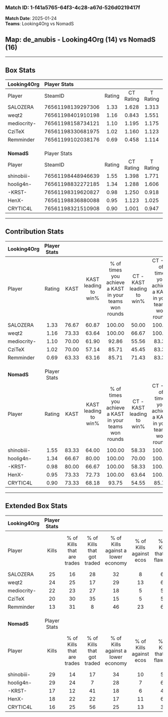 ### Match ID: 1-f41a5765-64f3-4c28-a67d-526d0219417f  
**Match Date**: 2025-01-24  
**Teams**: Looking4Org vs NomadS  

## **Map**: de_anubis - Looking4Org (14) vs NomadS (16)  
---  

## Box Stats  

| **Looking4Org** | Player Stats      |        |           |          |       |       |       |         |        |      |     |
| :- | :- | :-: | :-: | :-: | :-: | :-: | :-: | :-: | :-: | :-: | :-: |
| Player          | SteamID           | Rating | CT Rating | T Rating | KAST  |  ADR  | Kills | Assists | Deaths | K/D  | HS% |
| SALOZERA        | 76561198139297306 |  1.33  |   1.628   |  1.313   | 76.67 | 103.9 |  25   |   13    |   22   | 1.14 | 48  |
| weqt2           | 76561198401910198 |  1.16  |   0.843   |  1.551   | 73.33 | 64.7  |  24   |    1    |   19   | 1.26 | 37  |
| mediocrity-     | 76561198158734121 |  1.10  |   1.195   |  1.175   | 70.00 | 82.5  |  22   |    5    |   22   | 1.00 | 63  |
| CziTeX          | 76561198330681975 |  1.02  |   1.160   |  1.123   | 70.00 | 84.0  |  20   |    8    |   24   | 0.83 | 55  |
| Remminder       | 76561199102038176 |  0.69  |   0.458   |  1.114   | 63.33 | 52.3  |  13   |    6    |   22   | 0.59 | 38  |
|                 |                   |        |           |          |       |       |       |         |        |      |     |
|                 |                   |        |           |          |       |       |       |         |        |      |     |
|                 |                   |        |           |          |       |       |       |         |        |      |     |
| **NomadS**      | Player Stats      |        |           |          |       |       |       |         |        |      |     |
| Player          | SteamID           | Rating | CT Rating | T Rating | KAST  |  ADR  | Kills | Assists | Deaths | K/D  | HS% |
| shinobiii-      | 76561198448946639 |  1.55  |   1.398   |  1.771   | 83.33 | 106.6 |  29   |   12    |   19   | 1.53 | 51  |
| hoolig4n-       | 76561198832272185 |  1.34  |   1.288   |  1.606   | 66.67 | 83.2  |  29   |    8    |   19   | 1.53 | 41  |
| -KRST-          | 76561198319620827 |  0.98  |   1.250   |  0.918   | 80.00 | 62.1  |  17   |    5    |   21   | 0.81 | 23  |
| HenX-           | 76561198836880088 |  0.95  |   1.123   |  1.025   | 73.33 | 63.9  |  18   |    6    |   22   | 0.82 | 66  |
| CRYTIC4L        | 76561198321510908 |  0.90  |   1.001   |  0.947   | 73.33 | 71.1  |  16   |    8    |   23   | 0.70 | 68  |
---  

## Contribution Stats  

| **Looking4Org** | Player Stats |       |                      |                                                        |                           |                                                             |                          |                                                            |
| :- | :-: | :-: | :-: | :-: | :-: | :-: | :-: | :-: |
| Player          |    Rating    | KAST  | KAST leading to win% | % of times you achieve a KAST in your teams won rounds | CT - KAST leading to win% | CT - % of times you achieve a KAST in your teams won rounds | T - KAST leading to win% | T - % of times you achieve a KAST in your teams won rounds |
| SALOZERA        |     1.33     | 76.67 |        60.87         |                         100.00                         |           50.00           |                           100.00                            |          72.73           |                           100.00                           |
| weqt2           |     1.16     | 73.33 |        63.64         |                         100.00                         |           66.67           |                           100.00                            |          61.54           |                           100.00                           |
| mediocrity-     |     1.10     | 70.00 |        61.90         |                         92.86                          |           55.56           |                            83.33                            |          66.67           |                           100.00                           |
| CziTeX          |     1.02     | 70.00 |        57.14         |                         85.71                          |           45.45           |                            83.33                            |          70.00           |                           87.50                            |
| Remminder       |     0.69     | 63.33 |        63.16         |                         85.71                          |           71.43           |                            83.33                            |          58.33           |                           87.50                            |
|                 |              |       |                      |                                                        |                           |                                                             |                          |                                                            |
|                 |              |       |                      |                                                        |                           |                                                             |                          |                                                            |
|                 |              |       |                      |                                                        |                           |                                                             |                          |                                                            |
| **NomadS**      | Player Stats |       |                      |                                                        |                           |                                                             |                          |                                                            |
| Player          |    Rating    | KAST  | KAST leading to win% | % of times you achieve a KAST in your teams won rounds | CT - KAST leading to win% | CT - % of times you achieve a KAST in your teams won rounds | T - KAST leading to win% | T - % of times you achieve a KAST in your teams won rounds |
| shinobiii-      |     1.55     | 83.33 |        64.00         |                         100.00                         |           58.33           |                           100.00                            |          69.23           |                           100.00                           |
| hoolig4n-       |     1.34     | 66.67 |        80.00         |                         100.00                         |           70.00           |                           100.00                            |          90.00           |                           100.00                           |
| -KRST-          |     0.98     | 80.00 |        66.67         |                         100.00                         |           58.33           |                           100.00                            |          75.00           |                           100.00                           |
| HenX-           |     0.95     | 73.33 |        72.73         |                         100.00                         |           63.64           |                           100.00                            |          81.82           |                           100.00                           |
| CRYTIC4L        |     0.90     | 73.33 |        68.18         |                         93.75                          |           54.55           |                            85.71                            |          81.82           |                           100.00                           |
---  

## Extended Box Stats  

| **Looking4Org** | Player Stats |                            |                            |                                    |                         |                              |                                 |        |                             |                                     |                          |                               |                            |
| :- | :-: | :-: | :-: | :-: | :-: | :-: | :-: | :-: | :-: | :-: | :-: | :-: | :-: |
| Player          |    Kills     | % of Kills that are trades | % of Kills that got traded | % of Kills against a lower economy | % of Kills against ecos | % of Kills that are flawless | % of Kills that are close duels | Deaths | % of Deaths that get traded | % of Deaths against a lower economy | % of Deaths against ecos | % of Deaths that are flawless | % of Deaths that are close |
| SALOZERA        |      25      |             16             |             28             |                 32                 |            8            |              64              |                0                |   22   |             36              |                  9                  |            0             |              36               |             18             |
| weqt2           |      24      |             25             |             17             |                 29                 |           13            |              67              |                8                |   19   |             11              |                  5                  |            0             |              89               |             0              |
| mediocrity-     |      22      |             23             |             27             |                 18                 |            5            |              55              |               18                |   22   |             23              |                  5                  |            0             |              45               |             5              |
| CziTeX          |      20      |             30             |             35             |                 15                 |            5            |              50              |                5                |   24   |             29              |                 13                  |            4             |              50               |             21             |
| Remminder       |      13      |             31             |             8              |                 46                 |           23            |              62              |                8                |   22   |             23              |                  5                  |            0             |              68               |             5              |
|                 |              |                            |                            |                                    |                         |                              |                                 |        |                             |                                     |                          |                               |                            |
|                 |              |                            |                            |                                    |                         |                              |                                 |        |                             |                                     |                          |                               |                            |
|                 |              |                            |                            |                                    |                         |                              |                                 |        |                             |                                     |                          |                               |                            |
| **NomadS**      | Player Stats |                            |                            |                                    |                         |                              |                                 |        |                             |                                     |                          |                               |                            |
| Player          |    Kills     | % of Kills that are trades | % of Kills that got traded | % of Kills against a lower economy | % of Kills against ecos | % of Kills that are flawless | % of Kills that are close duels | Deaths | % of Deaths that get traded | % of Deaths against a lower economy | % of Deaths against ecos | % of Deaths that are flawless | % of Deaths that are close |
| shinobiii-      |      29      |             14             |             17             |                 34                 |           10            |              55              |                7                |   19   |             11              |                 11                  |            0             |              53               |             16             |
| hoolig4n-       |      29      |             24             |             7              |                 28                 |            7            |              69              |                3                |   19   |             32              |                 16                  |            5             |              74               |             11             |
| -KRST-          |      17      |             12             |             41             |                 18                 |            6            |              47              |               18                |   21   |             29              |                 19                  |            5             |              52               |             5              |
| HenX-           |      18      |             22             |             22             |                 17                 |           11            |              67              |               17                |   22   |             32              |                 18                  |            0             |              73               |             5              |
| CRYTIC4L        |      16      |             25             |             56             |                 25                 |           13            |              38              |               13                |   23   |             17              |                 22                  |            4             |              48               |             4              |
